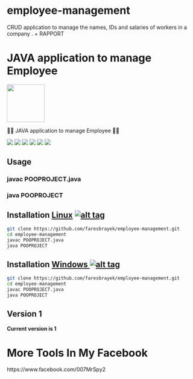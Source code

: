 # employee-management
CRUD application to manage the names, IDs and salaries of workers in a company . + RAPPORT
<h1>JAVA application to manage Employee</h1>
<img src="https://brandslogos.com/wp-content/uploads/images/java-logo-1.png" data-canonical-src="https://brandslogos.com/wp-content/uploads/images/java-logo-1.png" width="100" height="100" >


<p> 🐱‍💻 JAVA application to manage Employee  🐱‍💻  </p>


<img src="https://i.ibb.co/fGRrDSx/image.png" data-canonical-src="https://i.ibb.co/fGRrDSx/image.png" style="max-high:100%;">
<img src="https://i.ibb.co/rZHrFgY/image.png" data-canonical-src="https://i.ibb.co/rZHrFgY/image.png" style="max-high:100%;">
<img src="https://i.ibb.co/Hgz5KKp/image.png" data-canonical-src="https://i.ibb.co/Hgz5KKp/image.png" style="max-high:100%;">
<img src="https://i.ibb.co/2NcKxhw/image.png" data-canonical-src="https://i.ibb.co/2NcKxhw/image.png" style="max-high:100%;">
<img src="https://i.ibb.co/6mGggkH/image.png" data-canonical-src="https://i.ibb.co/6mGggkH/image.png" style="max-high:100%;">
<img src="https://i.ibb.co/fGRrDSx/image.png" data-canonical-src="https://i.ibb.co/fGRrDSx/image.png" style="max-high:100%;">

<h2>Usage</h2>
<h3>javac POOPROJECT.java</h3>
<h3>java POOPROJECT</h3>



## Installation [Linux](https://wikipedia.org/wiki/Linux) [![alt tag](http://icons.iconarchive.com/icons/dakirby309/simply-styled/32/OS-Linux-icon.png)](https://fr.wikipedia.org/wiki/Linux)

```bash
git clone https://github.com/faresbrayek/employee-management.git
cd employee-management
javac POOPROJECT.java
java POOPROJECT
```


## Installation [Windows ](https://wikipedia.org/wiki/Microsoft_Windows)[![alt tag](http://icons.iconarchive.com/icons/tatice/cristal-intense/32/Windows-icon.png)](https://fr.wikipedia.org/wiki/Microsoft_Windows)
```bash
git clone https://github.com/faresbrayek/employee-management.git
cd employee-management
javac POOPROJECT.java
java POOPROJECT
```
<h2>Version 1</h2>
<strong>Current version is 1</strong>
<h1>More Tools In My Facebook</h1>
https://www.facebook.com/007MrSpy2

